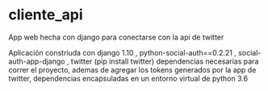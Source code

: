 # cliente_api
App web hecha con django para conectarse con la api de twitter

Aplicación constriuda con django 1.10 , python-social-auth==0.2.21 , social-auth-app-django , twitter (pip install twitter) dependencias necesarias para correr el proyecto, ademas de agregar los tokens generados por la app de twitter, dependencias encapsuladas en un entorno virtual de python 3.6
